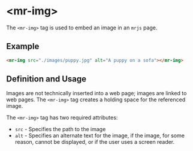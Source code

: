 # &lt;mr-img&gt;

The `<mr-img>` tag is used to embed an image in an `mrjs` page.

## Example

```html
<mr-img src="./images/puppy.jpg" alt="A puppy on a sofa"></mr-img>
```

## Definition and Usage

Images are not technically inserted into a web page; images are linked to web pages. The `<mr-img>` tag creates a holding space for the referenced image.

The `<mr-img>` tag has two required attributes:

* `src` - Specifies the path to the image
* `alt` - Specifies an alternate text for the image, if the image, for some reason, cannot be displayed, or if the user uses a screen reader.
